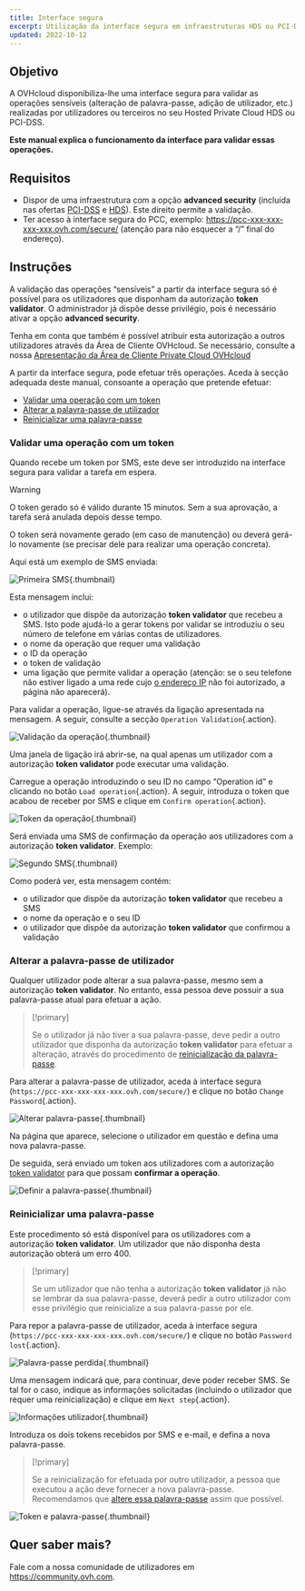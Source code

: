 ```yaml
---
title: Interface segura
excerpt: Utilização da interface segura em infraestruturas HDS ou PCI-DSS
updated: 2022-10-12
---
```


## Objetivo

A OVHcloud disponibiliza-lhe uma interface segura para validar as operações sensíveis (alteração de palavra-passe, adição de utilizador, etc.) realizadas por utilizadores ou terceiros no seu Hosted Private Cloud HDS ou PCI-DSS.

**Este manual explica o funcionamento da interface para validar essas operações.**

## Requisitos

- Dispor de uma infraestrutura com a opção **advanced security** (incluída nas ofertas [PCI-DSS](https://www.ovhcloud.com/pt/enterprise/products/hosted-private-cloud/safety-compliance/sddc/) e [HDS](https://www.ovhcloud.com/pt/enterprise/certification-conformity/hds/)). Este direito permite a validação.
- Ter acesso à interface segura do PCC, exemplo: https://pcc-xxx-xxx-xxx-xxx.ovh.com/secure/ (atenção para não esquecer a “/” final do endereço).

## Instruções

A validação das operações “sensíveis” a partir da interface segura só é possível para os utilizadores que disponham da autorização **token validator**. O administrador já dispõe desse privilégio, pois é necessário ativar a opção **advanced security**. 

Tenha em conta que também é possível atribuir esta autorização a outros utilizadores através da Área de Cliente OVHcloud. Se necessário, consulte a nossa [Apresentação da Área de Cliente Private Cloud OVHcloud](manager_ovh_private_cloud1.)

A partir da interface segura, pode efetuar três operações. Aceda à secção adequada deste manual, consoante a operação que pretende efetuar:

- [Validar uma operação com um token](#validar-uma-operacao-com-um-token.)
- [Alterar a palavra-passe de utilizador](#alterar-a-palavra-passe-de-utilizador.)
- [Reinicializar uma palavra-passe](#reinicializar-uma-palavra-passe.)

### Validar uma operação com um token

Quando recebe um token por SMS, este deve ser introduzido na interface segura para validar a tarefa em espera.

> [!warning]
>
> O token gerado só é válido durante 15 minutos. Sem a sua aprovação, a tarefa será anulada depois desse tempo.
>
> O token será novamente gerado (em caso de manutenção) ou deverá gerá-lo novamente (se precisar dele para realizar uma operação concreta).
>

Aqui está um exemplo de SMS enviada:

![Primeira SMS](SMS1.png){.thumbnail}

Esta mensagem inclui:

- o utilizador que dispõe da autorização **token validator** que recebeu a SMS. Isto pode ajudá-lo a gerar tokens por validar se introduziu o seu número de telefone em várias contas de utilizadores.
- o nome da operação que requer uma validação
- o ID da operação
- o token de validação
- uma ligação que permite validar a operação (atenção: se o seu telefone não estiver ligado a uma rede cujo [o endereço IP](manager_ovh_private_cloud#seguranca.) não foi autorizado, a página não aparecerá).

Para validar a operação, ligue-se através da ligação apresentada na mensagem. A seguir, consulte a secção `Operation Validation`{.action}.

![Validação da operação](operationValidation.png){.thumbnail}

Uma janela de ligação irá abrir-se, na qual apenas um utilizador com a autorização **token validator** pode executar uma validação.

Carregue a operação introduzindo o seu ID no campo “Operation id” e clicando no botão `Load operation`{.action}. A seguir, introduza o token que acabou de receber por SMS e clique em `Confirm operation`{.action}.

![Token da operação](operationIdAndToken.png){.thumbnail}

Será enviada uma SMS de confirmação da operação aos utilizadores com a autorização **token validator**. Exemplo:

![Segundo SMS](SMS2.png){.thumbnail}

Como poderá ver, esta mensagem contém:

- o utilizador que dispõe da autorização **token validator** que recebeu a SMS
- o nome da operação e o seu ID
- o utilizador que dispõe da autorização **token validator** que confirmou a validação

### Alterar a palavra-passe de utilizador

Qualquer utilizador pode alterar a sua palavra-passe, mesmo sem a autorização **token validator**. No entanto, essa pessoa deve possuir a sua palavra-passe atual para efetuar a ação.

> [!primary]
>
> Se o utilizador já não tiver a sua palavra-passe, deve pedir a outro utilizador que disponha da autorização **token validator** para efetuar a alteração, através do procedimento de [reinicialização da palavra-passe](#reinicializar-uma-palavra-passe.).
> 

Para alterar a palavra-passe de utilizador, aceda à interface segura (`https://pcc-xxx-xxx-xxx-xxx.ovh.com/secure/`) e clique no botão `Change Password`{.action}.

![Alterar palavra-passe](changePassword.png){.thumbnail}

Na página que aparece, selecione o utilizador em questão e defina uma nova palavra-passe.

De seguida, será enviado um token aos utilizadores com a autorização [token validator](#validar-uma-operacao-com-um-token.) para que possam **confirmar a operação**.

![Definir a palavra-passe](defineNewPassword.png){.thumbnail}

### Reinicializar uma palavra-passe

Este procedimento só está disponível para os utilizadores com a autorização **token validator**. Um utilizador que não disponha desta autorização obterá um erro 400.

> [!primary]
>
> Se um utilizador que não tenha a autorização **token validator** já não se lembrar da sua palavra-passe, deverá pedir a outro utilizador com esse privilégio que reinicialize a sua palavra-passe por ele.
> 

Para repor a palavra-passe de utilizador, aceda à interface segura (`https://pcc-xxx-xxx-xxx-xxx.ovh.com/secure/`) e clique no botão `Password lost`{.action}.

![Palavra-passe perdida](passwordLost.png){.thumbnail}

Uma mensagem indicará que, para continuar, deve poder receber SMS. Se tal for o caso, indique as informações solicitadas (incluindo o utilizador que requer uma reinicialização) e clique em `Next step`{.action}.

![Informações utilizador](infoUser.png){.thumbnail}

Introduza os dois tokens recebidos por SMS e e-mail, e defina a nova palavra-passe.

> [!primary]
>
> Se a reinicialização for efetuada por outro utilizador, a pessoa que executou a ação deve fornecer a nova palavra-passe. Recomendamos que [altere essa palavra-passe](#alterar-a-palavra-passe-de-utilizador.) assim que possível.
> 

![Token e palavra-passe](tokenAndPassword.png){.thumbnail}

## Quer saber mais?

Fale com a nossa comunidade de utilizadores em <https://community.ovh.com>.
